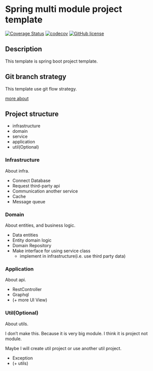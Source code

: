 # Spring multi module project template

[![Coverage Status](https://coveralls.io/repos/github/comstering/spring-multimodule-kotlin-template/badge.svg?branch=develop)](https://coveralls.io/github/comstering/spring-multimodule-kotlin-template?branch=develop)
[![codecov](https://codecov.io/gh/comstering/spring-multimodule-kotlin-template/branch/develop/graph/badge.svg?token=IS7DDLA7F7)](https://codecov.io/gh/comstering/spring-multimodule-kotlin-template)
[![GitHub license](https://img.shields.io/badge/license-MIT-blue.svg)](https://github.com/comstering/spring-multimodule-kotlin-template/blob/develop/LICENSE)

## Description

This template is spring boot project template.

## Git branch strategy

This template use git flow strategy.

[more about](.github/workflows)

## Project structure

- infrastructure
- domain
- service
- application
- util(Optional)

### Infrastructure

About infra.

- Connect Database
- Request third-party api
- Communication another service
- Cache
- Message queue

### Domain

About entities, and business logic.

- Data entities
- Entity domain logic
- Domain Repository
- Make interface for using service class
  - implement in infrastructure(i.e. use third party data)

### Application

About api.

- RestController
- Graphql
- (+ more UI View)

### Util(Optional)

About utils.

I don’t make this. Because it is very big module. I think it is project not module.

Maybe I will create util project or use another util project.

- Exception
- (+ utils)
